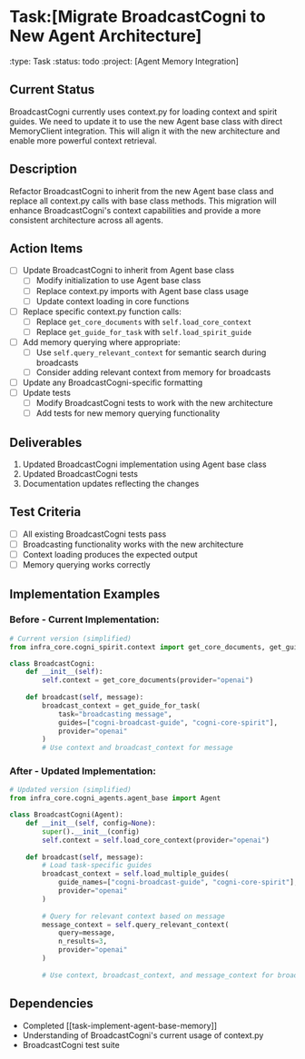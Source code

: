 # Task:[Migrate BroadcastCogni to New Agent Architecture]
:type: Task
:status: todo
:project: [Agent Memory Integration]

## Current Status
BroadcastCogni currently uses context.py for loading context and spirit guides. We need to update it to use the new Agent base class with direct MemoryClient integration. This will align it with the new architecture and enable more powerful context retrieval.

## Description
Refactor BroadcastCogni to inherit from the new Agent base class and replace all context.py calls with base class methods. This migration will enhance BroadcastCogni's context capabilities and provide a more consistent architecture across all agents.

## Action Items
- [ ] Update BroadcastCogni to inherit from Agent base class
  - [ ] Modify initialization to use Agent base class
  - [ ] Replace context.py imports with Agent base class usage
  - [ ] Update context loading in core functions
- [ ] Replace specific context.py function calls:
  - [ ] Replace `get_core_documents` with `self.load_core_context`
  - [ ] Replace `get_guide_for_task` with `self.load_spirit_guide`
- [ ] Add memory querying where appropriate:
  - [ ] Use `self.query_relevant_context` for semantic search during broadcasts
  - [ ] Consider adding relevant context from memory for broadcasts
- [ ] Update any BroadcastCogni-specific formatting
- [ ] Update tests
  - [ ] Modify BroadcastCogni tests to work with the new architecture
  - [ ] Add tests for new memory querying functionality

## Deliverables
1. Updated BroadcastCogni implementation using Agent base class
2. Updated BroadcastCogni tests
3. Documentation updates reflecting the changes

## Test Criteria
- [ ] All existing BroadcastCogni tests pass
- [ ] Broadcasting functionality works with the new architecture
- [ ] Context loading produces the expected output
- [ ] Memory querying works correctly

## Implementation Examples

### Before - Current Implementation:
```python
# Current version (simplified)
from infra_core.cogni_spirit.context import get_core_documents, get_guide_for_task

class BroadcastCogni:
    def __init__(self):
        self.context = get_core_documents(provider="openai")
        
    def broadcast(self, message):
        broadcast_context = get_guide_for_task(
            task="broadcasting message",
            guides=["cogni-broadcast-guide", "cogni-core-spirit"],
            provider="openai"
        )
        # Use context and broadcast_context for message
```

### After - Updated Implementation:
```python
# Updated version (simplified)
from infra_core.cogni_agents.agent_base import Agent

class BroadcastCogni(Agent):
    def __init__(self, config=None):
        super().__init__(config)
        self.context = self.load_core_context(provider="openai")
        
    def broadcast(self, message):
        # Load task-specific guides
        broadcast_context = self.load_multiple_guides(
            guide_names=["cogni-broadcast-guide", "cogni-core-spirit"],
            provider="openai"
        )
        
        # Query for relevant context based on message
        message_context = self.query_relevant_context(
            query=message,
            n_results=3,
            provider="openai"
        )
        
        # Use context, broadcast_context, and message_context for broadcast
```

## Dependencies
- Completed [[task-implement-agent-base-memory]]
- Understanding of BroadcastCogni's current usage of context.py
- BroadcastCogni test suite 